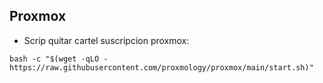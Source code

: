 ## Proxmox

- Scrip quitar cartel suscripcion proxmox:
```
bash -c "$(wget -qLO - https://raw.githubusercontent.com/proxmology/proxmox/main/start.sh)"

